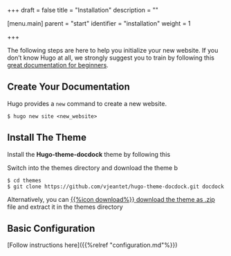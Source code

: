 +++
draft = false
title = "Installation"
description = ""

[menu.main]
parent = "start"
identifier = "installation"
weight = 1

+++



The following steps are here to help you initialize your new website. If you don’t know Hugo at all, we strongly suggest you to train by following this [great documentation for beginners](https://gohugo.io/overview/quickstart/).
<!--more-->

## Create Your Documentation

Hugo provides a `new` command to create a new website.

    $ hugo new site <new_website>

## Install The Theme

Install the **Hugo-theme-docdock** theme by following this

Switch into the themes directory and download the theme b

    $ cd themes
    $ git clone https://github.com/vjeantet/hugo-theme-docdock.git docdock

Alternatively, you can [{{%icon download%}} download the theme as .zip](https://github.com/vjeantet/hugo-theme-docdock/archive/master.zip) file and extract it in the themes directory

## Basic Configuration

[Follow instructions here]({{%relref "configuration.md"%}})

